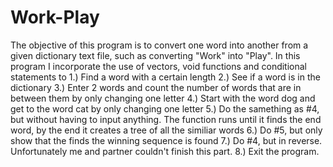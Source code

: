# Work-Play
The objective of this program is to convert one word into another from a given dictionary text file, such as converting "Work" into "Play".
In this program I incorporate the use of vectors, void functions and conditional statements to 
1.) Find a word with a certain length
2.) See if a word is in the dictionary
3.) Enter 2 words and count the number of words that are in between them by only changing one letter
4.) Start with the word dog and get to the word cat by only changing one letter
5.) Do the samething as #4, but without having to input anything. The function runs until it finds the end word, by the end it creates a tree of all the similiar words
6.) Do #5, but only show that the finds the winning sequence is found
7.) Do #4, but in reverse. Unfortunately me and partner couldn't finish this part.
8.) Exit the program.
